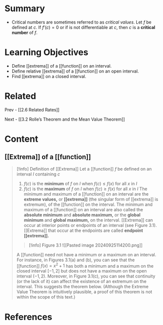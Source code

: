 # Summary
- Critical numbers are sometimes referred to as _critical values_. Let _f_ be defined at _c_. If $f'(c)=0$ or if is not differentiable at _c_, then _c_ is a **critical number** of _f_.
# Learning Objectives
- Define [[extrema]] of a [[function]] on an interval.
- Define relative [[extrema]] of a [[function]] on an open interval.
- Find [[extrema]] on a closed interval.
# Related
Prev - [[2.6 Related Rates]]

Next - [[3.2 Rolle’s Theorem and the Mean Value Theorem]]
# Content

## [[Extrema]] of a [[function]]

>[!info] Definition of [[Extrema]]
>Let a [[function]] _f_ be defined on an interval _I_ containing _c_
>1. $f(c)$ is the __minimum__ of _f_ on _I_ when $f(c)\leq f(x)$ for all _x_ in _I_
>2. $f(c)$ is the __maximum__ of _f_ on _I_ when $f(c)\geq f(x)$ for all _x_ in _I_
>The minimum and maximum of a [[function]] on an interval are the **extreme values,** or **[[extrema]]** (the singular form of [[extrema]] is extremum), of the [[function]] on the interval. The minimum and maximum of a [[function]] on an interval are also called the **absolute minimum** and **absolute maximum,** or the **global minimum** and **global maximum,** on the interval. [[Extrema]] can occur at interior points or endpoints of an interval (see Figure 3.1). [[Extrema]] that occur at the endpoints are called **endpoint [[extrema]].**
> >[!info] Figure 3.1
> >![[Pasted image 20240925114200.png]]
>
>A [[function]] need not have a minimum or a maximum on an interval. For instance, in Figures 3.1(a) and (b), you can see that the [[function]] $f(x)=x^2+1$ has both a minimum and a maximum on the closed interval $[-1,2]$ but does not have a maximum on the open interval $(-1,2)$. Moreover, in Figure 3.1(c), you can see that continuity (or the lack of it) can affect the existence of an extremum on the interval. This suggests the theorem below. (Although the Extreme Value Theorem is intuitively plausible, a proof of this theorem is not within the scope of this text.) 



# References
